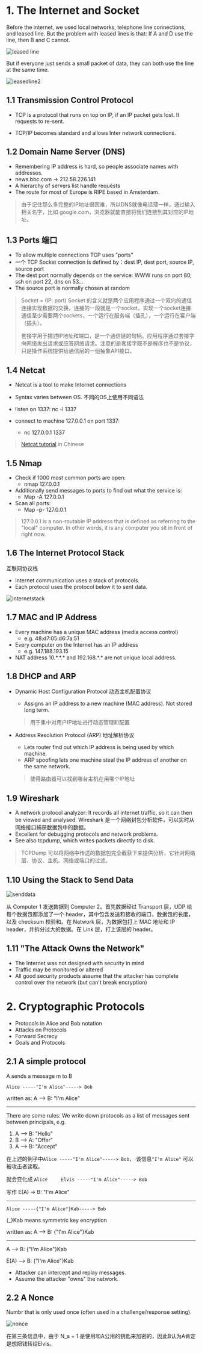 # 1. The Internet and Socket

Before the internet, we used local networks, telephone line connections, and leased line. But the problem with leased lines is that: If A and D use the line, then B and C cannot.

![leased line](leasedline.png)

But if everyone just sends a small packet of data, they can both use the line at the same time.

![leasedline2](leasedline2.png)

## 1.1 Transmission Control Protocol

- TCP is a protocol that runs on top on IP, if an IP packet gets lost. It requests to re-sent.

- TCP/IP becomes standard and allows Inter network connections.

## 1.2 Domain Name Server (DNS)

- Remembering IP address is hard, so people associate names with addresses.
- news.bbc.com -> 212.58.226.141
- A hierarchy of servers list handle requests
- The route for most of Europe is RIPE based in Amsterdam.

> 由于记住那么多完整的IP地址很困难，所以DNS就像电话薄一样，通过输入相关名字，比如 google.com，浏览器就能直接将我们连接到其对应的IP地址。

## 1.3 Ports 端口

- To allow multiple connections TCP uses "ports"
- 一个 TCP Socket connection is defined by：dest IP, dest port, source IP, source port
- The dest port normally depends on the service: WWW runs on port 80, ssh on port 22, dns on 53...
- The source port is normally chosen at random

> Socket = (IP: port) Socket 的含义就是两个应用程序通过一个双向的通信连接实现数据的交换，连接的一段就是一个socket。实现一个socket连接通信至少需要两个sockets，一个运行在服务端（插孔），一个运行在客户端（插头）。
>
> 套接字用于描述IP地址和端口，是一个通信链的句柄。应用程序通过套接字向网络发出请求或应答网络请求。注意的是套接字既不是程序也不是协议，只是操作系统提供给通信层的一组抽象API接口。

## 1.4 Netcat

- Netcat is a tool to make Internet connections

- Syntax varies between OS. 不同的OS上使用不同语法
- listen on 1337: nc -l 1337
- connect to machine 127.0.0.1 on port 1337:
  - nc 127.0.0.1 1337

> [Netcat tutorial](https://www.freebuf.com/sectool/243115.html) in Chinese

## 1.5 Nmap

- Check if 1000 most common ports are open:
  - nmap 127.0.0.1
- Additionally send messages to ports to find out what the service is:
  - Map -A 127.0.0.1
- Scan all ports:
  - Map -p- 127.0.0.1

> 127.0.0.1 is a non-routable IP address that is defined as referring to the "local" computer. In other words, it is any computer you sit in front of right now.

## 1.6 The Internet Protocol Stack

互联网协议栈

- Internet communication uses a stack of protocols.
- Each protocol uses the protocol below it to sent data.

![internetstack](internetstack.png)

## 1.7 MAC and IP Address

- Every machine has a unique MAC address (media access control)
  - e.g. 48:d7:05:d6:7a:51
- Every computer on the Internet has an IP address
  - e.g. 147.188.193.15
- NAT address 10.\*.\*.\* and 192.168.\*.\* are not unique local address.

## 1.8 DHCP and ARP

- Dynamic Host Configuration Protocol 动态主机配置协议

  - Assigns an IP address to a new machine (MAC address). Not stored long term.

  > 用于集中对用户IP地址进行动态管理和配置

- Address Resolution Protocol (ARP) 地址解析协议

  - Lets router find out which IP address is being used by which machine.
  - ARP spoofing lets one machine steal the IP address of another on the same network.

  > 使得路由器可以找到哪台主机在用哪个IP地址

## 1.9 Wireshark

- A network protocol analyzer: It records all internet traffic, so it can then be viewed and analysed. Wireshark 是一个网络封包分析软件，可以实时从网络接口捕获数据包中的数据。
- Excellent for debugging protocols and network problems.
- See also tcpdump, which writes packets directly to disk.

> TCPDump 可以将网络中传送的数据包完全截获下来提供分析，它针对网络层、协议、主机、网络或端口的过滤。

## 1.10 Using the Stack to Send Data

![senddata](senddata.png)

从 Computer 1 发送数据到 Computer 2。首先数据经过 Transport 层，UDP 给每个数据包都添加了一个 header，其中包含发送和接收的端口，数据包的长度，以及 checksum 校验和。在 Network 层，为数据包打上 MAC 地址和 IP header，并拆分过大的数据。在 Link 层，打上该层的 header。

## 1.11 "The Attack Owns the Network"

- The Internet was not designed with security in mind
- Traffic may be monitored or altered
- All good security products assume that the attacker has complete control over the network (but can't break encryption)

# 2. Cryptographic Protocols

- Protocols in Alice and Bob notation
- Attacks on Protocols
- Forward Secrecy
- Goals and Protocols

## 2.1 A simple protocol

A sends a message m to B

`Alice -----"I'm Alice"-----> Bob`

written as: A --> B: "I'm Alice"

---

There are some rules: We write down protocols as a list of messages sent between principals, e.g.

1. A --> B: "Hello"
2. B --> A: "Offer"
3. A --> B: "Accept"

在上述的例子中`Alice -----"I'm Alice"-----> Bob`， 该信息`"I'm Alice"` 可以被攻击者读取。

就会变化成 `Alice     Elvis -----"I'm Alice"-----> Bob`

 写作 E(A) -> B: "I'm Alice"

---

`Alice -----{"I'm Alice"}Kab-----> Bob`

{_}Kab means symmetric key encryption

written as: A --> B: {"I'm Alice"}Kab

---

A --> B: {"I'm Alice"}Kab

E(A) --> B: {"I'm Alice"}Kab

- Attacker can intercept and replay messages.
- Assume the attacker "owns" the network.

## 2.2 A Nonce

Numbr that is only used once (often used in a challenge/response setting).

![nonce](nonce.png)



在第三条信息中，由于 N_a + 1 是使用和A公用的钥匙来加密的，因此B认为A肯定是想把钱转给Elvis。
